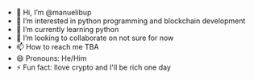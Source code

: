 - 👋 Hi, I’m @manuelibup
- 👀 I’m interested in python programming and blockchain development
- 🌱 I’m currently learning python
- 💞️ I’m looking to collaborate on not sure for now
- 📫 How to reach me TBA
- 😄 Pronouns: He/Him
- ⚡ Fun fact: Ilove crypto and I'll be rich one day

<!---
manuelibup/manuelibup is a ✨ special ✨ repository because its `README.md` (this file) appears on your GitHub profile.
You can click the Preview link to take a look at your changes.
--->
